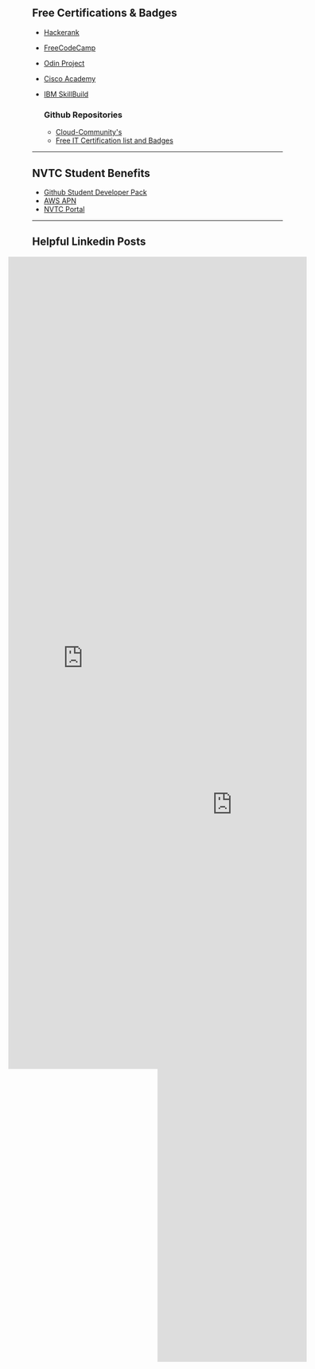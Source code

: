 ## Free Certifications & Badges

- [Hackerank](https://www.hackerrank.com/)
- [FreeCodeCamp](https://www.freecodecamp.org/)
- [Odin Project](https://www.theodinproject.com/paths)
- [Cisco Academy](https://www.netacad.com/)
- [IBM SkillBuild](https://skillsbuild.org/log-in)

  ### Github Repositories
    - [Cloud-Community's](https://github.com/cloudcommunity/Free-Certifications)
    - [Free IT Certification list and Badges](https://github.com/surajbhan-3/Free-IT-Certification-and-badges_list)

---

## NVTC Student Benefits

- [Github Student Developer Pack](https://education.github.com/globalcampus/student)
- [AWS APN](https://partnercentral.awspartner.com/)
- [NVTC Portal](https://nasservocational.sharepoint.com/sites/AcademicTeam/SitePages/NVTC-Students%27-Portal.aspx)

---
## Helpful Linkedin Posts

<div style="display: flex; justify-content: center;">
    <iframe src="https://www.linkedin.com/embed/feed/update/urn:li:share:7171125133217054720" height="1631" width="504" frameborder="0" allowfullscreen="" title="Embedded post"></iframe>
    <iframe src="https://www.linkedin.com/embed/feed/update/urn:li:share:7149491126482210817" height="2219" width="504" frameborder="0" allowfullscreen="" title="Embedded post"></iframe>
</div>




